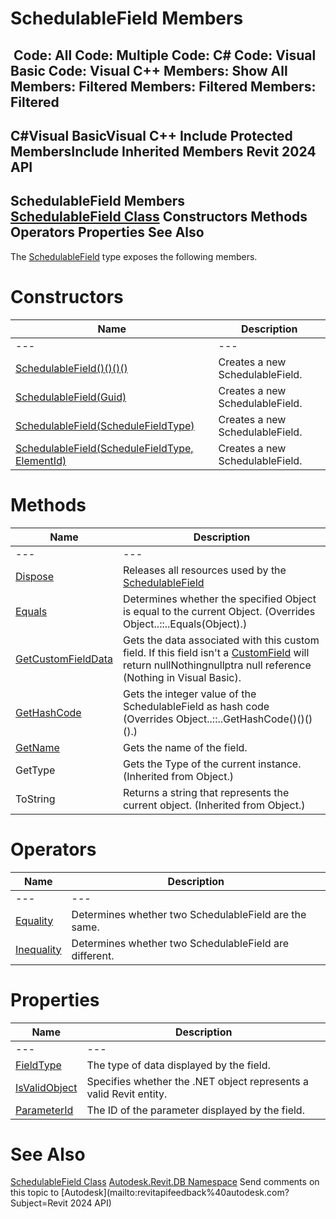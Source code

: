 # SchedulableField Members

﻿
 Code: All Code: Multiple Code: C# Code: Visual Basic Code: Visual C++  Members: Show All Members: Filtered Members: Filtered Members: Filtered   
---  
C#Visual BasicVisual C++
Include Protected MembersInclude Inherited Members
Revit 2024 API  
---  
SchedulableField Members  
[SchedulableField Class](84f03bb5-a9b8-581c-631c-6240b4954099.md "SchedulableField Class") Constructors Methods Operators Properties See Also  
---  
The [SchedulableField](84f03bb5-a9b8-581c-631c-6240b4954099.md "SchedulableField Class") type exposes the following members.
# Constructors
| Name | Description |
| --- | --- |
| --- | --- | --- |
| [SchedulableField()()()()](234c4757-e3b9-e286-f243-e39ef60f418f.md "SchedulableField Constructor") | Creates a new SchedulableField. |
| [SchedulableField(Guid)](a1fa158c-e1da-1e29-6df1-8722ef0633b6.md "SchedulableField Constructor \(Guid\)") | Creates a new SchedulableField. |
| [SchedulableField(ScheduleFieldType)](f07ddbfd-5220-2b63-4a65-468650114979.md "SchedulableField Constructor \(ScheduleFieldType\)") | Creates a new SchedulableField. |
| [SchedulableField(ScheduleFieldType, ElementId)](5d22ee48-76dd-c314-a551-b6f722eb49a3.md "SchedulableField Constructor \(ScheduleFieldType, ElementId\)") | Creates a new SchedulableField. |

# Methods
| Name | Description |
| --- | --- |
| --- | --- | --- |
| [Dispose](c483110b-50b4-7420-f1cf-afa6ee996dc1.md "Dispose Method") | Releases all resources used by the [SchedulableField](84f03bb5-a9b8-581c-631c-6240b4954099.md "SchedulableField Class") |
| [Equals](6c7eb245-51fc-bb42-6236-881bfc52626e.md "Equals Method") | Determines whether the specified Object is equal to the current Object.  (Overrides Object..::..Equals(Object).) |
| [GetCustomFieldData](abc4328d-5691-043e-60b1-813d430af57b.md "GetCustomFieldData Method") | Gets the data associated with this custom field. If this field isn't a [CustomField](9888db7d-00d0-4fd7-a1a9-cdd1fb5fce16.md "ScheduleFieldType Enumeration") will return nullNothingnullptra null reference (Nothing in Visual Basic). |
| [GetHashCode](96edcff0-9a8c-dd35-e598-19240cc93dc0.md "GetHashCode Method") | Gets the integer value of the SchedulableField as hash code  (Overrides Object..::..GetHashCode()()()().) |
| [GetName](b217ab1e-3027-c5a1-10dc-49912b313562.md "GetName Method") | Gets the name of the field. |
| GetType | Gets the Type of the current instance. (Inherited from Object.) |
| ToString | Returns a string that represents the current object. (Inherited from Object.) |

# Operators
| Name | Description |
| --- | --- |
| --- | --- | --- |
| [Equality](4aab10ab-accb-bd8d-f322-c7275853dd49.md "Equality Operator") | Determines whether two SchedulableField are the same. |
| [Inequality](531d79a1-8b08-df44-2e2a-7471b823959c.md "Inequality Operator") | Determines whether two SchedulableField are different. |

# Properties
| Name | Description |
| --- | --- |
| --- | --- | --- |
| [FieldType](8ea6756f-aa39-2a10-792a-c22eae32db55.md "FieldType Property") | The type of data displayed by the field. |
| [IsValidObject](d0c82127-a76e-6c8b-9d5c-8df1e52dae0c.md "IsValidObject Property") | Specifies whether the .NET object represents a valid Revit entity. |
| [ParameterId](99e6189b-59e1-100d-cca6-d8eb5e7e917a.md "ParameterId Property") | The ID of the parameter displayed by the field. |

# See Also
[SchedulableField Class](84f03bb5-a9b8-581c-631c-6240b4954099.md "SchedulableField Class")
[Autodesk.Revit.DB Namespace](87546ba7-461b-c646-cbb1-2cb8f5bff8b2.md "Autodesk.Revit.DB Namespace")
Send comments on this topic to [Autodesk](mailto:revitapifeedback%40autodesk.com?Subject=Revit 2024 API)